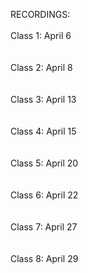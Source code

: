 
RECORDINGS:</br></br>
Class 1: April 6 </br>
</br></br>
Class 2: April 8 </br>
</br></br>
Class 3: April 13 </br>
</br></br>
Class 4: April 15 </br>
</br></br>
Class 5: April 20 </br>
</br></br>
Class 6: April 22 </br>
</br></br>
Class 7: April 27 </br>
</br></br>
Class 8: April 29 </br>
